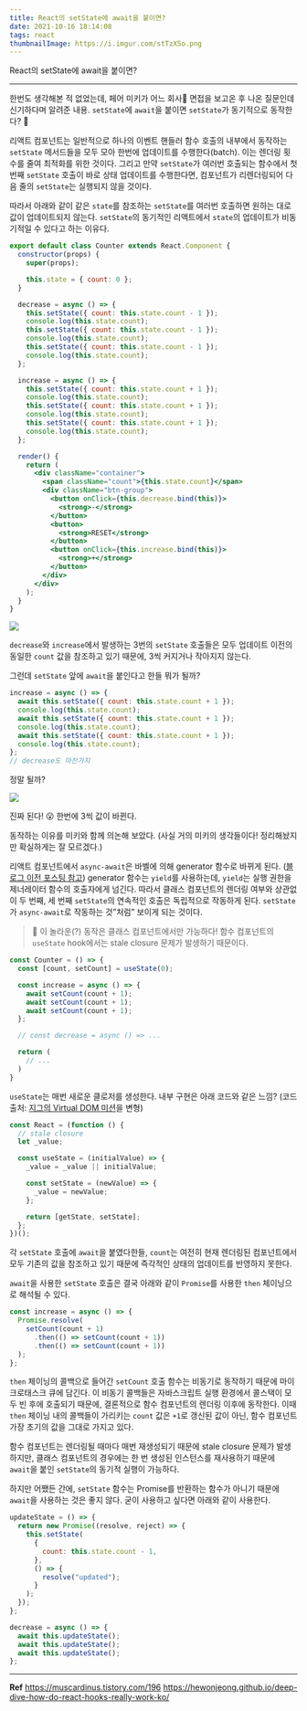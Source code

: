 ```yaml
---
title: React의 setState에 await을 붙이면?
date: 2021-10-16 18:14:08
tags: react
thumbnailImage: https://i.imgur.com/stTzX5o.png
---
```


React의 setState에 await을 붙이면?

<!-- more -->

---

한번도 생각해본 적 없었는데, 페어 미키가 어느 회사🥕 면접을 보고온 후 나온 질문인데 신기하다며 알려준 내용. `setState`에 `await`을 붙이면 `setState`가 동기적으로 동작한다? 🤔

리액트 컴포넌트는 일반적으로 하나의 이벤트 핸들러 함수 호출의 내부에서 동작하는 `setState` 메서드들을 모두 모아 한번에 업데이트를 수행한다(batch). 이는 렌더링 횟수를 줄여 최적화를 위한 것이다. 그리고 만약 `setState`가 여러번 호출되는 함수에서 첫 번째 `setState` 호출이 바로 상태 업데이트를 수행한다면, 컴포넌트가 리렌더링되어 다음 줄의 `setState`는 실행되지 않을 것이다.

따라서 아래와 같이 같은 `state`를 참조하는 `setState`를 여러번 호출하면 원하는 대로 값이 업데이트되지 않는다. `setState`의 동기적인 리액트에서 `state`의 업데이트가 비동기적일 수 있다고 하는 이유다.

```jsx
export default class Counter extends React.Component {
  constructor(props) {
    super(props);

    this.state = { count: 0 };
  }

  decrease = async () => {
    this.setState({ count: this.state.count - 1 });
    console.log(this.state.count);
    this.setState({ count: this.state.count - 1 });
    console.log(this.state.count);
    this.setState({ count: this.state.count - 1 });
    console.log(this.state.count);
  };

  increase = async () => {
    this.setState({ count: this.state.count + 1 });
    console.log(this.state.count);
    this.setState({ count: this.state.count + 1 });
    console.log(this.state.count);
    this.setState({ count: this.state.count + 1 });
    console.log(this.state.count);
  };

  render() {
    return (
      <div className="container">
        <span className="count">{this.state.count}</span>
        <div className="btn-group">
          <button onClick={this.decrease.bind(this)}>
            <strong>-</strong>
          </button>
          <button>
            <strong>RESET</strong>
          </button>
          <button onClick={this.increase.bind(this)}>
            <strong>+</strong>
          </button>
        </div>
      </div>
    );
  }
}
```

<img src="01.gif" />

`decrease`와 `increase`에서 발생하는 3번의 `setState` 호출들은 모두 업데이트 이전의 동일한 `count` 값을 참조하고 있기 때문에, 3씩 커지거나 작아지지 않는다.

그런데 `setState` 앞에 `await`을 붙인다고 한들 뭐가 될까?

```jsx
increase = async () => {
  await this.setState({ count: this.state.count + 1 });
  console.log(this.state.count);
  await this.setState({ count: this.state.count + 1 });
  console.log(this.state.count);
  await this.setState({ count: this.state.count + 1 });
  console.log(this.state.count);
};
// decrease도 마찬가지
```

정말 될까?

<img src="02.gif" />

진짜 된다! 😮 한번에 3씩 값이 바뀐다.

동작하는 이유를 미키와 함께 의논해 보았다. (사실 거의 미키의 생각들이다! 정리해놨지만 확실하게는 잘 모르겠다.)

리액트 컴포넌트에서 `async-await`은 바벨에 의해 generator 함수로 바뀌게 된다. ([블로그 이전 포스팅 참고](https://zigsong.github.io/2021/09/05/babel-almost/#🤔-추가-Babel에서-Promise를-처리하는-방식)) generator 함수는 `yield`를 사용하는데, `yield`는 실행 권한을 제너레이터 함수의 호출자에게 넘긴다. 따라서 클래스 컴포넌트의 렌더링 여부와 상관없이 두 번째, 세 번째 `setState`의 연속적인 호출은 독립적으로 작동하게 된다. `setState`가 `async-await`로 작동하는 것”처럼” 보이게 되는 것이다.

> 👾 이 놀라운(?) 동작은 클래스 컴포넌트에서만 가능하다! 함수 컴포넌트의 `useState` hook에서는 stale closure 문제가 발생하기 때문이다.

```jsx
const Counter = () => {
  const [count, setCount] = useState(0);

  const increase = async () => {
    await setCount(count + 1);
    await setCount(count + 1);
    await setCount(count + 1);
  };

  // const decrease = async () => ...

  return (
    // ...
  )
}
```

`useState`는 매번 새로운 클로저를 생성한다. 내부 구현은 아래 코드와 같은 느낌? (코드 출처: [지그의 Virtual DOM 미션](https://github.com/woowacourse/javascript-own-ui-library/pull/7)을 변형)

```jsx
const React = (function () {
  // stale closure
  let _value;

  const useState = (initialValue) => {
    _value = _value || initialValue;

    const setState = (newValue) => {
      _value = newValue;
    };

    return [getState, setState];
  };
})();
```

각 `setState` 호출에 `await`을 붙였다한들, `count`는 여전히 현재 렌더링된 컴포넌트에서 모두 기존의 값을 참조하고 있기 때문에 즉각적인 상태의 업데이트를 반영하지 못한다.

`await`을 사용한 `setState` 호출은 결국 아래와 같이 `Promise`를 사용한 `then` 체이닝으로 해석될 수 있다.

```jsx
const increase = async () => {
  Promise.resolve(
    setCount(count + 1)
      .then(() => setCount(count + 1))
      .then(() => setCount(count + 1))
  );
};
```

`then` 체이닝의 콜백으로 들어간 `setCount` 호출 함수는 비동기로 동작하기 때문에 마이크로태스크 큐에 담긴다. 이 비동기 콜백들은 자바스크립트 실행 환경에서 콜스택이 모두 빈 후에 호출되기 때문에, 결론적으로 함수 컴포넌트의 렌더링 이후에 동작한다. 이때 `then` 체이닝 내의 콜백들이 가리키는 `count` 값은 `+1`로 갱신된 값이 아닌, 함수 컴포넌트 가장 초기의 값을 그대로 가지고 있다.

함수 컴포넌트는 렌더링될 때마다 매번 재생성되기 때문에 stale closure 문제가 발생하지만, 클래스 컴포넌트의 경우에는 한 번 생성된 인스턴스를 재사용하기 때문에 `await`을 붙인 `setState`의 동기적 실행이 가능하다.

하지만 어쨌든 간에, `setState` 함수는 Promise를 반환하는 함수가 아니기 때문에 `await`을 사용하는 것은 좋지 않다. 굳이 사용하고 싶다면 아래와 같이 사용한다.

```jsx
updateState = () => {
  return new Promise((resolve, reject) => {
    this.setState(
      {
        count: this.state.count - 1,
      },
      () => {
        resolve("updated");
      }
    );
  });
};

decrease = async () => {
  await this.updateState();
  await this.updateState();
  await this.updateState();
};
```

---

**Ref**
https://muscardinus.tistory.com/196
https://hewonjeong.github.io/deep-dive-how-do-react-hooks-really-work-ko/
